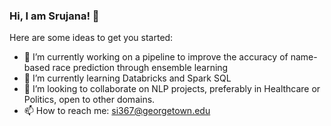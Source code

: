 ### Hi, I am Srujana! 👋


Here are some ideas to get you started:

- 🔭 I’m currently working on a pipeline to improve the accuracy of name-based race prediction through ensemble learning 
- 🌱 I’m currently learning Databricks and Spark SQL
- 👯 I’m looking to collaborate on NLP projects, preferably in Healthcare or Politics, open to other domains.
- 📫 How to reach me: si367@georgetown.edu

